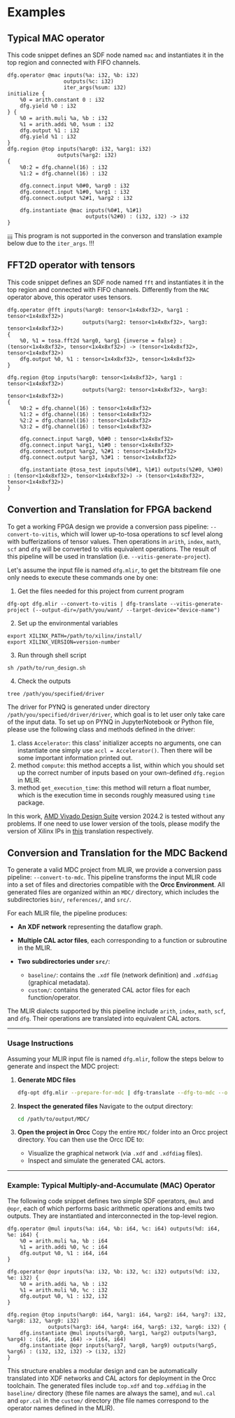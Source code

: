 # Examples

## Typical MAC operator
This code snippet defines an SDF node named `mac` and instantiates it in the top region and connected with FIFO channels.

```
dfg.operator @mac inputs(%a: i32, %b: i32)
                  outputs(%c: i32)
                  iter_args(%sum: i32)
initialize {
    %0 = arith.constant 0 : i32
    dfg.yield %0 : i32
} {
    %0 = arith.muli %a, %b : i32
    %1 = arith.addi %0, %sum : i32
    dfg.output %1 : i32
    dfg.yield %1 : i32
}
dfg.region @top inputs(%arg0: i32, %arg1: i32)
                outputs(%arg2: i32)
{
    %0:2 = dfg.channel(16) : i32
    %1:2 = dfg.channel(16) : i32

    dfg.connect.input %0#0, %arg0 : i32
    dfg.connect.input %1#0, %arg1 : i32
    dfg.connect.output %2#1, %arg2 : i32

    dfg.instantiate @mac inputs(%0#1, %1#1) 
                         outputs(%2#0) : (i32, i32) -> i32
}
```
¡¡¡ This program is not supported in the converson and translation example below due to the `iter_args`. !!!

## FFT2D operator with tensors
This code snippet defines an SDF node named `fft` and instantiates it in the top region and connected with FIFO channels. Differently from the `MAC` operator above, this operator uses tensors.

```
dfg.operator @fft inputs(%arg0: tensor<1x4x8xf32>, %arg1 : tensor<1x4x8xf32>)
                        outputs(%arg2: tensor<1x4x8xf32>, %arg3: tensor<1x4x8xf32>)
{
    %0, %1 = tosa.fft2d %arg0, %arg1 {inverse = false} : (tensor<1x4x8xf32>, tensor<1x4x8xf32>) -> (tensor<1x4x8xf32>, tensor<1x4x8xf32>)
    dfg.output %0, %1 : tensor<1x4x8xf32>, tensor<1x4x8xf32>
}

dfg.region @top inputs(%arg0: tensor<1x4x8xf32>, %arg1 : tensor<1x4x8xf32>)
                        outputs(%arg2: tensor<1x4x8xf32>, %arg3: tensor<1x4x8xf32>)
{
    %0:2 = dfg.channel(16) : tensor<1x4x8xf32>
    %1:2 = dfg.channel(16) : tensor<1x4x8xf32>
    %2:2 = dfg.channel(16) : tensor<1x4x8xf32>
    %3:2 = dfg.channel(16) : tensor<1x4x8xf32>

    dfg.connect.input %arg0, %0#0 : tensor<1x4x8xf32>
    dfg.connect.input %arg1, %1#0 : tensor<1x4x8xf32>
    dfg.connect.output %arg2, %2#1 : tensor<1x4x8xf32>
    dfg.connect.output %arg3, %3#1 : tensor<1x4x8xf32>

    dfg.instantiate @tosa_test inputs(%0#1, %1#1) outputs(%2#0, %3#0) : (tensor<1x4x8xf32>, tensor<1x4x8xf32>) -> (tensor<1x4x8xf32>, tensor<1x4x8xf32>)
}
```

## Convertion and Translation for FPGA backend
To get a working FPGA design we provide a conversion pass pipeline: `--convert-to-vitis`, which will lower up-to-tosa operations to scf level along with bufferizations of tensor values. Then operations in `arith`, `index`, `math`, `scf` and `dfg` will be converted to vitis equivalent operations. The result of this pipeline will be used in translation (i.e. `--vitis-generate-project`).

Let's assume the input file is named `dfg.mlir`, to get the bitstream file one only needs to execute these commands one by one:

1. Get the files needed for this project from current program
```
dfg-opt dfg.mlir --convert-to-vitis | dfg-translate --vitis-generate-project (--output-dir=/path/you/want/ --target-device="device-name")
```
2. Set up the environmental variables
```
export XILINX_PATH=/path/to/xilinx/install/
export XILINX_VERSION=version-number
```
3. Run through shell script
```
sh /path/to/run_design.sh
```
4. Check the outputs
```
tree /path/you/specified/driver
```
The driver for PYNQ is generated under directory `/path/you/specified/driver/driver`, which goal is to let user only take care of the input data.
To set up on PYNQ in JupyterNotebook or Python file, please use the following class and methods defined in the driver:

1. class `Accelerator`: this class' initializer accepts no arguments, one can instantiate one simply use `accl = Accelerator()`. Then there will be some important information printed out.
2. method `compute`: this method accepts a list, within which you should set up the correct number of inputs based on your own-defined `dfg.region` in MLIR.
3. method `get_execution_time`: this method will return a float number, which is the execution time in seconds roughly measured using `time` package.

In this work, [AMD Vivado Design Suite](https://www.amd.com/en/products/software/adaptive-socs-and-fpgas/vivado.html) version 2024.2 is tested without any problems. If one need to use lower version of the tools, please modify the version of Xilinx IPs in [this](../lib/Target/GenerateVitisProject/GenerateVitisProject.cpp#L1170) translation respectively.


## **Conversion and Translation for the MDC Backend**

To generate a valid MDC project from MLIR, we provide a conversion pass pipeline: `--convert-to-mdc`. This pipeline transforms the input MLIR code into a set of files and directories compatible with the **Orcc Environment**. All generated files are organized within an `MDC/` directory, which includes the subdirectories `bin/`, `references/`, and `src/`.

For each MLIR file, the pipeline produces:

* **An XDF network** representing the dataflow graph.
* **Multiple CAL actor files**, each corresponding to a function or subroutine in the MLIR.
* **Two subdirectories under `src/`**:

  * `baseline/`: contains the `.xdf` file (network definition) and `.xdfdiag` (graphical metadata).
  * `custom/`: contains the generated CAL actor files for each function/operator.

The MLIR dialects supported by this pipeline include `arith`, `index`, `math`, `scf`, and `dfg`. Their operations are translated into equivalent CAL actors.

---

### **Usage Instructions**

Assuming your MLIR input file is named `dfg.mlir`, follow the steps below to generate and inspect the MDC project:

1. **Generate MDC files**

   ```bash
   dfg-opt dfg.mlir --prepare-for-mdc | dfg-translate --dfg-to-mdc --output-dir=/path/to/output
   ```

2. **Inspect the generated files**
   Navigate to the output directory:

   ```bash
   cd /path/to/output/MDC/
   ```

3. **Open the project in Orcc**
   Copy the entire `MDC/` folder into an Orcc project directory. You can then use the Orcc IDE to:

   * Visualize the graphical network (via `.xdf` and `.xdfdiag` files).
   * Inspect and simulate the generated CAL actors.

---

### **Example: Typical Multiply-and-Accumulate (MAC) Operator**

The following code snippet defines two simple SDF operators, `@mul` and `@opr`, each of which performs basic arithmetic operations and emits two outputs. They are instantiated and interconnected in the top-level region.

```mlir
dfg.operator @mul inputs(%a: i64, %b: i64, %c: i64) outputs(%d: i64, %e: i64) {
    %0 = arith.muli %a, %b : i64
    %1 = arith.addi %0, %c : i64
    dfg.output %0, %1 : i64, i64
}

dfg.operator @opr inputs(%a: i32, %b: i32, %c: i32) outputs(%d: i32, %e: i32) {
    %0 = arith.addi %a, %b : i32
    %1 = arith.muli %0, %c : i32
    dfg.output %0, %1 : i32, i32
}

dfg.region @top inputs(%arg0: i64, %arg1: i64, %arg2: i64, %arg7: i32, %arg8: i32, %arg9: i32) 
             outputs(%arg3: i64, %arg4: i64, %arg5: i32, %arg6: i32) {
    dfg.instantiate @mul inputs(%arg0, %arg1, %arg2) outputs(%arg3, %arg4) : (i64, i64, i64) -> (i64, i64)
    dfg.instantiate @opr inputs(%arg7, %arg8, %arg9) outputs(%arg5, %arg6) : (i32, i32, i32) -> (i32, i32)
}
```
This structure enables a modular design and can be automatically translated into XDF networks and CAL actors for deployment in the Orcc toolchain. The generated files include `top.xdf` and `top.xdfdiag` in the `baseline/` directory (these file names are always the same), and `mul.cal` and `opr.cal` in the `custom/` directory (the file names correspond to the operator names defined in the MLIR).


